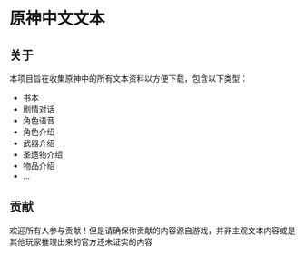 # 原神中文文本
## 关于

本项目旨在收集原神中的所有文本资料以方便下载，包含以下类型：

- 书本
- 剧情对话
- 角色语音
- 角色介绍
- 武器介绍
- 圣遗物介绍
- 物品介绍
- ...

## 贡献

欢迎所有人参与贡献！但是请确保你贡献的内容源自游戏，并非主观文本内容或是其他玩家推理出来的官方还未证实的内容
